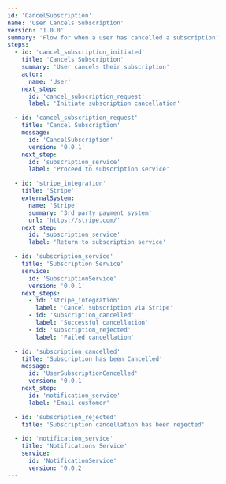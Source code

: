```yaml
---
id: 'CancelSubscription'
name: 'User Cancels Subscription'
version: '1.0.0'
summary: 'Flow for when a user has cancelled a subscription'
steps:
  - id: 'cancel_subscription_initiated'
    title: 'Cancels Subscription'
    summary: 'User cancels their subscription'
    actor:
      name: 'User'
    next_step:
      id: 'cancel_subscription_request'
      label: 'Initiate subscription cancellation'

  - id: 'cancel_subscription_request'
    title: 'Cancel Subscription'
    message:
      id: 'CancelSubscription'
      version: '0.0.1'
    next_step:
      id: 'subscription_service'
      label: 'Proceed to subscription service'

  - id: 'stripe_integration'
    title: 'Stripe'
    externalSystem:
      name: 'Stripe'
      summary: '3rd party payment system'
      url: 'https://stripe.com/'
    next_step:
      id: 'subscription_service'
      label: 'Return to subscription service'

  - id: 'subscription_service'
    title: 'Subscription Service'
    service:
      id: 'SubscriptionService'
      version: '0.0.1'
    next_steps:
      - id: 'stripe_integration'
        label: 'Cancel subscription via Stripe'
      - id: 'subscription_cancelled'
        label: 'Successful cancellation'
      - id: 'subscription_rejected'
        label: 'Failed cancellation'

  - id: 'subscription_cancelled'
    title: 'Subscription has been Cancelled'
    message:
      id: 'UserSubscriptionCancelled'
      version: '0.0.1'
    next_step:
      id: 'notification_service'
      label: 'Email customer'

  - id: 'subscription_rejected'
    title: 'Subscription cancellation has been rejected'

  - id: 'notification_service'
    title: 'Notifications Service'
    service:
      id: 'NotificationService'
      version: '0.0.2'
---
```


<NodeGraph />
